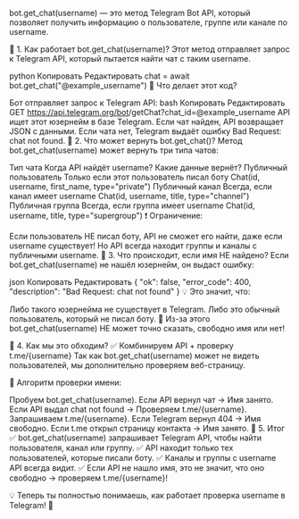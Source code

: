 
bot.get_chat(username) — это метод Telegram Bot API, который позволяет получить информацию о пользователе, группе или канале по username.

📌 1. Как работает bot.get_chat(username)?
Этот метод отправляет запрос к Telegram API, который пытается найти чат с таким username.

python
Копировать
Редактировать
chat = await bot.get_chat("@example_username")
🔹 Что делает этот код?

Бот отправляет запрос к Telegram API:
bash
Копировать
Редактировать
GET https://api.telegram.org/bot<TOKEN>/getChat?chat_id=@example_username
API ищет этот юзернейм в базе Telegram.
Если чат найден, API возвращает JSON с данными.
Если чата нет, Telegram выдаёт ошибку Bad Request: chat not found.
📌 2. Что может вернуть bot.get_chat()?
Метод bot.get_chat(username) может вернуть три типа чатов:

Тип чата	Когда API найдёт username?	Какие данные вернёт?
Публичный пользователь	Только если этот пользователь писал боту	Chat(id, username, first_name, type="private")
Публичный канал	Всегда, если канал имеет username	Chat(id, username, title, type="channel")
Публичная группа	Всегда, если группа имеет username	Chat(id, username, title, type="supergroup")
❗ Ограничение:

Если пользователь НЕ писал боту, API не сможет его найти, даже если username существует!
Но API всегда находит группы и каналы с публичными username.
📌 3. Что происходит, если имя НЕ найдено?
Если bot.get_chat(username) не нашёл юзернейм, он выдаст ошибку:

json
Копировать
Редактировать
{
    "ok": false,
    "error_code": 400,
    "description": "Bad Request: chat not found"
}
💡 Это значит, что:

Либо такого юзернейма не существует в Telegram.
Либо это обычный пользователь, который не писал боту.
🚨 Из-за этого bot.get_chat(username) НЕ может точно сказать, свободно имя или нет!

📌 4. Как мы это обходим?
✅ Комбинируем API + проверку t.me/{username}
Так как bot.get_chat(username) может не видеть пользователей, мы дополнительно проверяем веб-страницу.

🔹 Алгоритм проверки имени:

Пробуем bot.get_chat(username).
Если API вернул чат → Имя занято.
Если API выдал chat not found → Проверяем t.me/{username}.
Запрашиваем t.me/{username}.
Если Telegram вернул 404 → Имя свободно.
Если t.me открыл страницу контакта → Имя занято.
📌 5. Итог
✅ bot.get_chat(username) запрашивает Telegram API, чтобы найти пользователя, канал или группу.
✅ API находит только тех пользователей, которые писали боту.
✅ Каналы и группы с username API всегда видит.
✅ Если API не нашло имя, это не значит, что оно свободно → проверяем t.me/{username}!

💡 Теперь ты полностью понимаешь, как работает проверка username в Telegram! 🚀